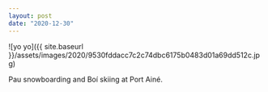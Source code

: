 ```yaml
---
layout: post
date: "2020-12-30"
---
```


![yo yo]({{ site.baseurl }}/assets/images/2020/9530fddacc7c2c74dbc6175b0483d01a69dd512c.jpg)

Pau snowboarding and Boí skiing at Port Ainé.
